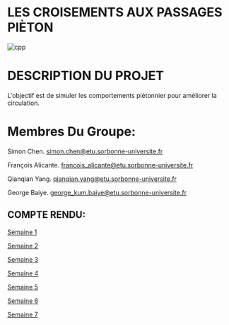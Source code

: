 # LES CROISEMENTS AUX PASSAGES PIÈTON

![cpp](https://github.com/user-attachments/assets/67459fe5-8457-4bfc-a443-3049f7916baa)

# DESCRIPTION DU PROJET #
L'objectif est de simuler les comportements piétonnier pour améliorer la circulation.

# Membres Du Groupe:

Simon Chen. 
simon.chen@etu.sorbonne-universite.fr

François Alicante. 
francois_alicante@etu.sorbonne-universite.fr

Qianqian Yang. 
qianqian.yang@etu.sorbonne-universite.fr

George Baiye.
george_kum.baiye@etu.sorbonne-universite.fr

## COMPTE RENDU: ##

[Semaine 1](https://are2dynamic_2025.github.io/LESCROISEMENTSAUXPASSAGESPIÈTONS/Semaine1)  



[Semaine 2](https://are2dynamic_2025.github.io/LESCROISEMENTSAUXPASSAGESPIÈTONS/Semaine2) 

[Semaine 3](https://are2dynamic_2025.github.io/LESCROISEMENTSAUXPASSAGESPIÈTONS/Semaine3) 

[Semaine 4](https://are2dynamic_2025.github.io/LESCROISEMENTSAUXPASSAGESPIÈTONS/Semaine4) 

[Semaine 5](https://are2dynamic_2025.github.io/LESCROISEMENTSAUXPASSAGESPIÈTONS/Semaine5) 

[Semaine 6](https://are2dynamic_2025.github.io/LESCROISEMENTSAUXPASSAGESPIÈTONS/Semaine6) 

[Semaine 7](https://are2dynamic_2025.github.io/LESCROISEMENTSAUXPASSAGESPIÈTONS/Semaine7) 


